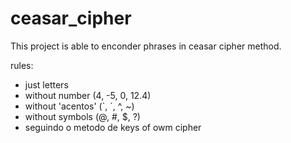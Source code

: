 # ceasar_cipher

This project is able to enconder phrases in ceasar cipher method.

rules:

- just letters
- without number (4, -5, 0, 12.4)
- without 'acentos' (`, ´, ^, ~)
- without symbols (@, #, $, ?)
- seguindo o metodo de keys of owm cipher

